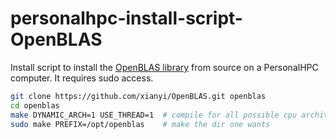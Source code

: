 # personalhpc-install-script-OpenBLAS

Install script to install the [OpenBLAS library](https://github.com/xianyi/OpenBLAS) from source on a PersonalHPC computer. 
It requires sudo access.

```bash
git clone https://github.com/xianyi/OpenBLAS.git openblas
cd openblas
make DYNAMIC_ARCH=1 USE_THREAD=1  # compile for all possible cpu architectures and include multithreading
sudo make PREFIX=/opt/openblas    # make the dir one wants 
```
